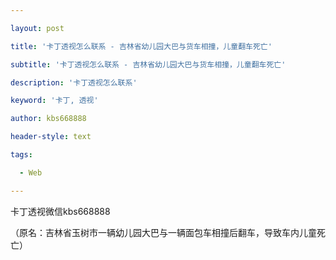 ---
layout: post
title: '卡丁透视怎么联系 - 吉林省幼儿园大巴与货车相撞，儿童翻车死亡'
subtitle: '卡丁透视怎么联系 - 吉林省幼儿园大巴与货车相撞，儿童翻车死亡'
description: '卡丁透视怎么联系'
keyword: '卡丁, 透视'
author: kbs668888
header-style: text
tags:
  - Web
---
卡丁透视微信kbs668888

（原名：吉林省玉树市一辆幼儿园大巴与一辆面包车相撞后翻车，导致车内儿童死亡）

